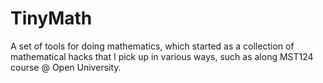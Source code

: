 TinyMath
========

A set of tools for doing mathematics, which started as a collection of mathematical hacks that I pick up in various ways, such as along MST124 course @ Open University.

